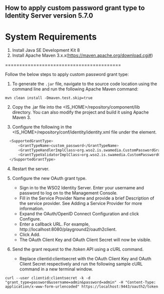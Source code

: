 ## How to apply custom password grant type to Identity Server version 5.7.0

System Requirements
=========================================

1. Install Java SE Development Kit 8
2. Install Apache Maven 3.x.x(https://maven.apache.org/download.cgi#)

=========================================

Follow the below steps to apply custom password grant type:

1. To generate the `.jar` file, navigate to the source code location using the command line and run the following Apache Maven command:

```shell
mvn clean install -Dmaven.test.skip=true
```

2. Copy the .jar file into the <IS_HOME>/repository/component/lib directory. You can also modify the project and build it using Apache Maven 3.

3. Configure the following in the <IS_HOME>/repository/conf/identity/identity.xml file under the <OAuth><SupportedGrantTypes> element.
```bash
  <SupportedGrantType>
      <GrantTypeName>custom_password</GrantTypeName>
      <GrantTypeHandlerImplClass>org.wso2.is.swamedia.CustomPasswordGrantType</GrantTypeHandlerImplClass>
      <GrantTypeValidatorImplClass>org.wso2.is.swamedia.CustomPasswordGrantTypeValidator</GrantTypeValidatorImplClass>
  </SupportedGrantType>
 ```

4. Restart the server.

5. Configure the new OAuth grant type.
    * Sign in to the WSO2 Identity Server. Enter your username and password to log on to the Management Console. 
    * Fill in the Service Provider Name and provide a brief Description of the service provider. See Adding a Service Provider for more information.
    * Expand the OAuth/OpenID Connect Configuration and click Configure.
    * Enter a callback URL. For example, http://localhost:8080/playground2/oauth2client. 
    * Click Add.
    * The OAuth Client Key and OAuth Client Secret will now be visible.

5. Send the grant request to the /token API using a cURL command.
      * Replace clientid:clientsecret with the OAuth Client Key and OAuth Client Secret respectively and run the following sample cURL command in a new terminal window.
  
```shell
curl --user clientid:clientsecret -k -d "grant_type=password&username=admin&password=admin" -H "Content-Type: application/x-www-form-urlencoded" https://localhost:9443/oauth2/token
```
